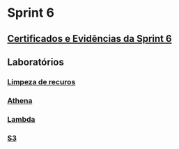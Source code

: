 # Sprint 6

## [Certificados e Evidências da Sprint 6](<AWS Sprint 6 Certificados>)

## Laboratórios

### [Limpeza de recuros](<Lab AWS - Limpeza de recursos>)
### [Athena](<Lab AWS Athena>)
### [Lambda](<Lab AWS Lambda>)
### [S3](<Lab AWS S3>)